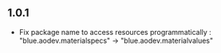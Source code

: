 
1.0.1
-----
- Fix package name to access resources programmatically : "blue.aodev.materialspecs" -> "blue.aodev.materialvalues"


